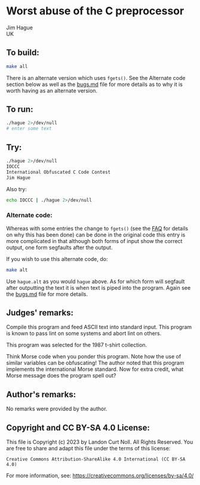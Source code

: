 # Worst abuse of the C preprocessor

Jim Hague<br>
UK

## To build:

```sh
make all
```

There is an alternate version which uses `fgets()`. See the Alternate code
section below as well as the [bugs.md](/bugs.md) file for more details as to why
it is worth having as an alternate version.

## To run:

```sh
./hague 2>/dev/null
# enter some text
```

## Try:

```sh
./hague 2>/dev/null
IOCCC
International Obfuscated C Code Contest
Jim Hague
```

Also try:

```sh
echo IOCCC | ./hague 2>/dev/null
```

### Alternate code:

Whereas with some entries the change to `fgets()` (see the [FAQ](/faq.md) for
details on why this has been done) can be done in the original code this entry
is more complicated in that although both forms of input show the correct
output, one form segfaults after the output.

If you wish to use this alternate code, do:

```sh
make alt
```

Use `hague.alt` as you would `hague` above. As for which form will segfault
after outputting the text it is when text is piped into the program. Again see
the [bugs.md](/bugs.md) file for more details.



## Judges' remarks:

Compile this program and feed ASCII text into standard input.  This
program is known to pass lint on some systems and abort lint on
others.

This program was selected for the 1987 t-shirt collection.

Think Morse code when you ponder this program.  Note how the use of
similar variables can be obfuscating!  The author noted that this
program implements the international Morse standard.  Now for extra
credit, what Morse message does the program spell out?

## Author's remarks:

No remarks were provided by the author.

## Copyright and CC BY-SA 4.0 License:

This file is Copyright (c) 2023 by Landon Curt Noll.  All Rights Reserved.
You are free to share and adapt this file under the terms of this license:

    Creative Commons Attribution-ShareAlike 4.0 International (CC BY-SA 4.0)

For more information, see: https://creativecommons.org/licenses/by-sa/4.0/
